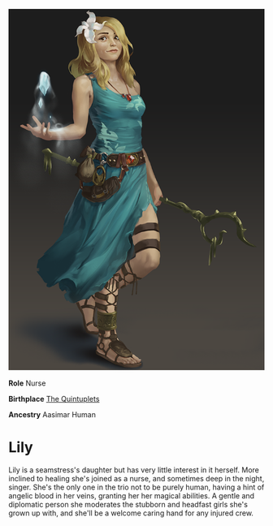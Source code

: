 <InfoBox>
    
![Character Art](./img/lily.png)
    
**Role** Nurse
    
**Birthplace** [The Quintuplets](/places/quintuplets)

**Ancestry** Aasimar Human

</InfoBox>

# Lily
<Badge type="info" text="She/Her"/>

Lily is a seamstress's daughter but has very little interest in it herself. More inclined to healing she's joined as a nurse, and sometimes deep in the night, singer. She's the only one in the trio not to be purely human, having a hint of angelic blood in her veins, granting her her magical abilities. A gentle and diplomatic person she moderates the stubborn and headfast girls she's grown up with, and she'll be a welcome caring hand for any injured crew.

<!--@include: ./trio_details.md-->
